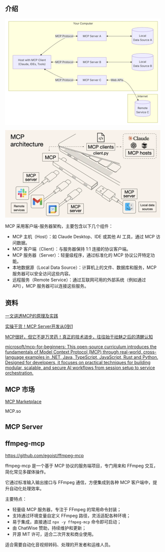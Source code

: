 ## 介绍

![](./src/20250520101757.png)

![](./src/20250520101908.webp)

MCP 采用客户端-服务器架构，主要包含以下几个组件：

- MCP 主机（Host）：如 Claude Desktop、IDE 或其他 AI 工具，通过 MCP 访问数据。
- MCP 客户端（Client）：与服务器保持 1:1 连接的协议客户端。
- MCP 服务器（Server）：轻量级程序，通过标准化的 MCP 协议公开特定功能。
- 本地数据源（Local Data Source）：计算机上的文件、数据库和服务，MCP 服务器可以安全访问这些内容。
- 远程服务（Remote Service）：通过互联网可用的外部系统（例如通过 API），MCP 服务器可以连接这些服务。

## 资料

[一文讲透MCP的原理及实践](https://mp.weixin.qq.com/s/kElGH8WvrHr_0Hv-nQT8lQ)

[实操干货！MCP Server开发从0到1](https://mp.weixin.qq.com/s/H5RLAeYTkyTIZFUM9AdkLQ)

[MCP很好，但它不是万灵药！真正的技术进步，往往始于祛魅之后的清醒认知](https://mp.weixin.qq.com/s/Zs2yF1MovpBD_a12bIVibg)

[microsoft/mcp-for-beginners: This open-source curriculum introduces the fundamentals of Model Context Protocol (MCP) through real-world, cross-language examples in .NET, Java, TypeScript, JavaScript, Rust and Python. Designed for developers, it focuses on practical techniques for building modular, scalable, and secure AI workflows from session setup to service orchestration.](https://github.com/microsoft/mcp-for-beginners)

## MCP 市场

[MCP Marketplace](https://mcp.higress.ai/)

MCP.so

## MCP Server

## ffmpeg-mcp

https://github.com/egoist/ffmpeg-mcp

ffmpeg-mcp 是一个基于 MCP 协议的服务端项目，专门用来和 FFmpeg 交互，简化常见多媒体操作。  
  
它通过标准输入输出接口与 FFmpeg 通信，方便集成到各种 MCP 客户端中，提升自动化处理效率。  
  
主要特点：  
  
- 轻量级 MCP 服务器，专注于 FFmpeg 的常用命令封装；  
- 支持通过环境变量自定义 FFmpeg 路径，灵活适配各种环境；  
- 易于集成，直接通过 `npx -y ffmpeg-mcp` 命令即可启动；  
- 由 ChatWise 赞助，持续维护和更新；  
- 开源 MIT 许可，适合二次开发和商业使用。  
  
适合需要自动化音视频转码、处理的开发者和运维人员。

